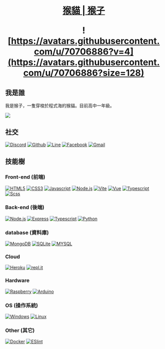 <h1 align="center">
  <a href="https://github.com/a3510377">猴貓 | 猴子</a>

  <br />

  ![https://avatars.githubusercontent.com/u/70706886?v=4](https://avatars.githubusercontent.com/u/70706886?size=128)
</h1>

## 我是誰

我是猴子，一隻穿梭於程式海的猴貓。目前高中一年級。

<img src="./info.svg"/>

<!-- icons https://github.com/Envoy-VC/awesome-badges -->

## 社交

[![Discord](https://img.shields.io/badge/Discord-7289DA?style=for-the-badge&logo=discord&logoColor=white)](/)
[![Github](https://img.shields.io/badge/GitHub-100000?style=for-the-badge&logo=github&logoColor=white)](/)
[![Line](https://img.shields.io/badge/Line-00C300?style=for-the-badge&logo=line&logoColor=white)](/)
[![Facebook](https://img.shields.io/badge/Facebook-1877F2?style=for-the-badge&logo=facebook&logoColor=white)](/)
[![Gmail](https://img.shields.io/badge/Gmail-D14836?style=for-the-badge&logo=gmail&logoColor=white)](/)

## 技能樹

### Front-end (前端)

[![HTML5](https://img.shields.io/badge/HTML5-E34F26?style=for-the-badge&logo=html5&logoColor=white)](/)
[![CSS3](https://img.shields.io/badge/CSS3-1572B6?style=for-the-badge&logo=css3&logoColor=white)](/)
[![Javascript](https://img.shields.io/badge/JavaScript-323330?style=for-the-badge&logo=javascript&logoColor=F7DF1E)](/)
[![Node.js](https://img.shields.io/badge/Node.js-43853D?style=for-the-badge&logo=node.js&logoColor=white)](/)
[![Vite](https://img.shields.io/badge/vite-%23646CFF.svg?style=for-the-badge&logo=vite&logoColor=white)](/)
[![Vue](https://img.shields.io/badge/Vue.js-35495E?style=for-the-badge&logo=vuedotjs&logoColor=4FC08D)](/)
[![Typescript](https://img.shields.io/badge/TypeScript-007ACC?style=for-the-badge&logo=typescript&logoColor=white)](/)
[![Scss](https://img.shields.io/badge/Sass-CC6699?style=for-the-badge&logo=sass&logoColor=white)](/)

### Back-end (後端)

[![Node.js](https://img.shields.io/badge/Node.js-43853D?style=for-the-badge&logo=node.js&logoColor=white)](/)
[![Express](https://img.shields.io/badge/Express.js-000000?style=for-the-badge&logo=express&logoColor=white)](/)
[![Typescript](https://img.shields.io/badge/TypeScript-007ACC?style=for-the-badge&logo=typescript&logoColor=white)](/)
[![Python](https://img.shields.io/badge/Python-3776AB?style=for-the-badge&logo=python&logoColor=white)](/)

### database (資料庫)

[![MongoDB](https://img.shields.io/badge/MongoDB-4EA94B?style=for-the-badge&logo=mongodb&logoColor=white)](/)
[![SQLite](https://img.shields.io/badge/SQLite-07405E?style=for-the-badge&logo=sqlite&logoColor=white)](/)
[![MYSQL](https://img.shields.io/badge/MySQL-00000F?style=for-the-badge&logo=mysql&logoColor=white)](/)

### Cloud

[![Heroku](https://img.shields.io/badge/Heroku-430098?style=for-the-badge&logo=heroku&logoColor=white)](/)
[![repl.it](https://img.shields.io/badge/replit-667881?style=for-the-badge&logo=replit&logoColor=white)](/)

### Hardware

[![Raspberry](https://img.shields.io/badge/Raspberry%20Pi-A22846?style=for-the-badge&logo=Raspberry%20Pi&logoColor=white)](/)
[![Arduino](https://img.shields.io/badge/Arduino-00979D?style=for-the-badge&logo=Arduino&logoColor=white)](/)

### OS (操作系統)

[![Windows](https://img.shields.io/badge/Windows-0078D6?style=for-the-badge&logo=windows&logoColor=white)](/)
[![Linux](https://img.shields.io/badge/Linux-FCC624?style=for-the-badge&logo=linux&logoColor=black)](/)

### Other (其它)

[![Docker](https://img.shields.io/badge/docker-%230db7ed.svg?style=for-the-badge&logo=docker&logoColor=white)](/)
[![ESlint](https://img.shields.io/badge/ESLint-4B3263?style=for-the-badge&logo=eslint&logoColor=white)](/)
